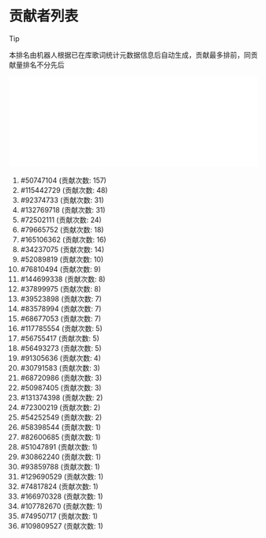 # 贡献者列表

> [!TIP]
> 本排名由机器人根据已在库歌词统计元数据信息后自动生成，贡献最多排前，同贡献量排名不分先后

![贡献者头像画廊](./CONTRIBUTORS.svg)

1. #50747104 (贡献次数: 157)
2. #115442729 (贡献次数: 48)
3. #92374733 (贡献次数: 31)
4. #132769718 (贡献次数: 31)
5. #72502111 (贡献次数: 24)
6. #79665752 (贡献次数: 18)
7. #165106362 (贡献次数: 16)
8. #34237075 (贡献次数: 14)
9. #52089819 (贡献次数: 10)
10. #76810494 (贡献次数: 9)
11. #144699338 (贡献次数: 8)
12. #37899975 (贡献次数: 8)
13. #39523898 (贡献次数: 7)
14. #83578994 (贡献次数: 7)
15. #68677053 (贡献次数: 7)
16. #117785554 (贡献次数: 5)
17. #56755417 (贡献次数: 5)
18. #56493273 (贡献次数: 5)
19. #91305636 (贡献次数: 4)
20. #30791583 (贡献次数: 3)
21. #68720986 (贡献次数: 3)
22. #50987405 (贡献次数: 3)
23. #131374398 (贡献次数: 2)
24. #72300219 (贡献次数: 2)
25. #54252549 (贡献次数: 2)
26. #58398544 (贡献次数: 1)
27. #82600685 (贡献次数: 1)
28. #51047891 (贡献次数: 1)
29. #30862240 (贡献次数: 1)
30. #93859788 (贡献次数: 1)
31. #129690529 (贡献次数: 1)
32. #74817824 (贡献次数: 1)
33. #166970328 (贡献次数: 1)
34. #107782670 (贡献次数: 1)
35. #74950717 (贡献次数: 1)
36. #109809527 (贡献次数: 1)
